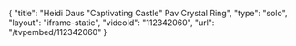 {
    "title": "Heidi Daus \"Captivating Castle\" Pav Crystal Ring",
    "type": "solo",
    "layout": "iframe-static",
    "videoId": "112342060",
    "url": "\/tvpembed\/112342060"
}